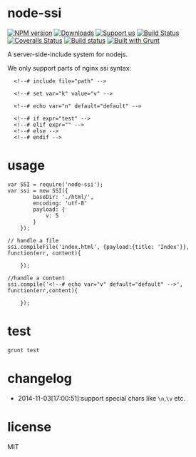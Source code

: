 node-ssi
======

[![NPM version][npm-image]][npm-url] [![Downloads][downloads-image]][npm-url] [![Support us][gittip-image]][gittip-url] [![Build Status][travis-image]][travis-url] [![Coveralls Status][coveralls-image]][coveralls-url] [![Build status][appveyor-image]][appveyor-url] [![Built with Grunt][grunt-image]][grunt-url]

A server-side-include system for nodejs.

We only support parts of nginx ssi syntax:

    
      <!--# include file="path" -->
     
      <!--# set var="k" value="v" -->
     
      <!--# echo var="n" default="default" -->
     
      <!--# if expr="test" -->
      <!--# elif expr="" -->
      <!--# else -->
      <!--# endif -->

usage
======

    
    var SSI = require('node-ssi');
    var ssi = new SSI({
            baseDir: './html/',
            encoding: 'utf-8'
            payload: {
                v: 5
            }
        });

    // handle a file
    ssi.compileFile('index.html', {payload:{title: 'Index'}}, function(err, content){

        });

    //handle a content
    ssi.compile('<!--# echo var="v" default="default" -->', function(err,content){

        });

test
======

`grunt test`

changelog
======
 - 2014-11-03[17:00:51]:support special chars like `\n`,`\v` etc.

license
======

MIT


[gittip-url]: https://www.gittip.com/yanni4night/
[gittip-image]: http://img.shields.io/gittip/yanni4night.svg

[downloads-image]: http://img.shields.io/npm/dm/node-ssi.svg
[npm-url]: https://npmjs.org/package/node-ssi
[npm-image]: http://img.shields.io/npm/v/node-ssi.svg

[travis-url]: https://travis-ci.org/yanni4night/node-ssi
[travis-image]: http://img.shields.io/travis/yanni4night/node-ssi.svg

[coveralls-url]: https://coveralls.io/r/yanni4night/node-ssi
[coveralls-image]: http://img.shields.io/coveralls/yanni4night/node-ssi/master.svg

[grunt-url]:http://gruntjs.com/
[grunt-image]: http://img.shields.io/badge/BUILT%20WITH-GRUNT-yellow.svg

[appveyor-image]:https://ci.appveyor.com/api/projects/status/ildoo8h6ewphy8we?svg=true
[appveyor-url]:https://ci.appveyor.com/project/yanni4night/node-ssi

